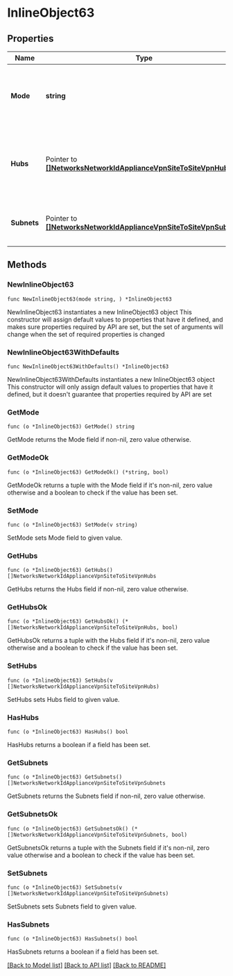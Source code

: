 # InlineObject63

## Properties

Name | Type | Description | Notes
------------ | ------------- | ------------- | -------------
**Mode** | **string** | The site-to-site VPN mode. Can be one of &#39;none&#39;, &#39;spoke&#39; or &#39;hub&#39; | 
**Hubs** | Pointer to [**[]NetworksNetworkIdApplianceVpnSiteToSiteVpnHubs**](NetworksNetworkIdApplianceVpnSiteToSiteVpnHubs.md) | The list of VPN hubs, in order of preference. In spoke mode, at least 1 hub is required. | [optional] 
**Subnets** | Pointer to [**[]NetworksNetworkIdApplianceVpnSiteToSiteVpnSubnets**](NetworksNetworkIdApplianceVpnSiteToSiteVpnSubnets.md) | The list of subnets and their VPN presence. | [optional] 

## Methods

### NewInlineObject63

`func NewInlineObject63(mode string, ) *InlineObject63`

NewInlineObject63 instantiates a new InlineObject63 object
This constructor will assign default values to properties that have it defined,
and makes sure properties required by API are set, but the set of arguments
will change when the set of required properties is changed

### NewInlineObject63WithDefaults

`func NewInlineObject63WithDefaults() *InlineObject63`

NewInlineObject63WithDefaults instantiates a new InlineObject63 object
This constructor will only assign default values to properties that have it defined,
but it doesn't guarantee that properties required by API are set

### GetMode

`func (o *InlineObject63) GetMode() string`

GetMode returns the Mode field if non-nil, zero value otherwise.

### GetModeOk

`func (o *InlineObject63) GetModeOk() (*string, bool)`

GetModeOk returns a tuple with the Mode field if it's non-nil, zero value otherwise
and a boolean to check if the value has been set.

### SetMode

`func (o *InlineObject63) SetMode(v string)`

SetMode sets Mode field to given value.


### GetHubs

`func (o *InlineObject63) GetHubs() []NetworksNetworkIdApplianceVpnSiteToSiteVpnHubs`

GetHubs returns the Hubs field if non-nil, zero value otherwise.

### GetHubsOk

`func (o *InlineObject63) GetHubsOk() (*[]NetworksNetworkIdApplianceVpnSiteToSiteVpnHubs, bool)`

GetHubsOk returns a tuple with the Hubs field if it's non-nil, zero value otherwise
and a boolean to check if the value has been set.

### SetHubs

`func (o *InlineObject63) SetHubs(v []NetworksNetworkIdApplianceVpnSiteToSiteVpnHubs)`

SetHubs sets Hubs field to given value.

### HasHubs

`func (o *InlineObject63) HasHubs() bool`

HasHubs returns a boolean if a field has been set.

### GetSubnets

`func (o *InlineObject63) GetSubnets() []NetworksNetworkIdApplianceVpnSiteToSiteVpnSubnets`

GetSubnets returns the Subnets field if non-nil, zero value otherwise.

### GetSubnetsOk

`func (o *InlineObject63) GetSubnetsOk() (*[]NetworksNetworkIdApplianceVpnSiteToSiteVpnSubnets, bool)`

GetSubnetsOk returns a tuple with the Subnets field if it's non-nil, zero value otherwise
and a boolean to check if the value has been set.

### SetSubnets

`func (o *InlineObject63) SetSubnets(v []NetworksNetworkIdApplianceVpnSiteToSiteVpnSubnets)`

SetSubnets sets Subnets field to given value.

### HasSubnets

`func (o *InlineObject63) HasSubnets() bool`

HasSubnets returns a boolean if a field has been set.


[[Back to Model list]](../README.md#documentation-for-models) [[Back to API list]](../README.md#documentation-for-api-endpoints) [[Back to README]](../README.md)


